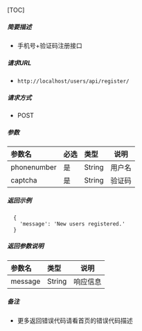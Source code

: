 

[TOC]
    
##### 简要描述

- 手机号+验证码注册接口

##### 请求URL
- ` http://localhost/users/api/register/ `
  
##### 请求方式
- POST 

##### 参数

|参数名|必选| 类型     |说明|
|:----    |:---|:-------|-----   |
|phonenumber |是  | String |用户名   |
|captcha |是  | String | 验证码    |

##### 返回示例 

``` 
  {
    'message': 'New users registered.'
  }
```

##### 返回参数说明 

|参数名|类型|说明|
|:-----  |:-----|-----                           |
|message |String   |响应信息  |

##### 备注 

- 更多返回错误代码请看首页的错误代码描述




